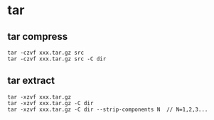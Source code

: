 # tar

## tar compress
```
tar -czvf xxx.tar.gz src
tar -czvf xxx.tar.gz src -C dir
```

## tar extract
```
tar -xzvf xxx.tar.gz
tar -xzvf xxx.tar.gz -C dir
tar -xzvf xxx.tar.gz -C dir --strip-components N  // N=1,2,3...
```